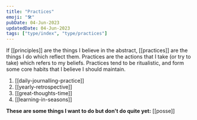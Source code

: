 ```yaml
---
title: "Practices"
emoji: "🛠"
pubDate: 04-Jun-2023
updatedDate: 04-Jun-2023
tags: ["type/index", "type/practices"]
---
```


If [[principles]] are the things I believe in the abstract, [[practices]] are the things I do which reflect them. Practices are the actions that I take (or try to take) which refers to my beliefs. Practices tend to be ritualistic, and form some core habits that I believe I should maintain.

1. [[daily-journalling-practice]]
2. [[yearly-retrospective]]
3. [[great-thoughts-time]]
4. [[learning-in-seasons]]

**These are some things I want to do but don't do quite yet:**
[[posse]]